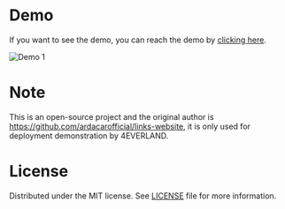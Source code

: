 # Demo

If you want to see the demo, you can reach the demo by [clicking here](https://linktree-2.4everland.app/).

![Demo 1](https://msp-1.4everland.store/20230427-161423.jpg)

# Note

This is an open-source project and the original author is https://github.com/ardacarofficial/links-website, it is only used for deployment demonstration by 4EVERLAND.

# License
Distributed under the MIT license. See [LICENSE](https://github.com/ardacarofficial/links-website/blob/main/LICENSE "LICENSE") file for more information.
